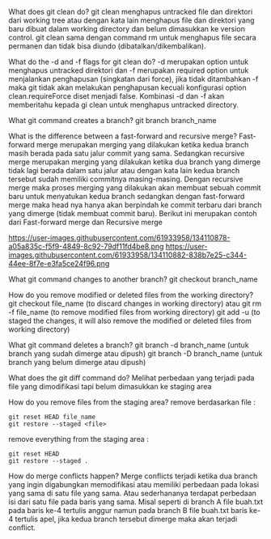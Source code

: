 What does git clean do?
git clean menghapus untracked file dan direktori dari working tree atau dengan kata lain menghapus file dan direktori yang baru dibuat dalam working directory dan belum dimasukkan ke version control. git clean sama dengan command rm untuk menghapus file secara permanen dan tidak bisa diundo (dibatalkan/dikembalikan).



What do the -d and -f flags for git clean do?
-d merupakan option untuk menghapus untracked direktori dan -f merupakan required option untuk menjalankan penghapusan (singkatan dari force), jika tidak ditambahkan -f maka git tidak akan melakukan penghapusan kecuali konfigurasi option clean.requireForce diset menjadi false. Kombinasi -d dan -f akan memberitahu kepada gi clean untuk menghapus untracked directory.

What git command creates a branch?
git branch branch_name

What is the difference between a fast-forward and recursive merge?
Fast-forward merge merupakan merging yang dilakukan ketika kedua branch masih berada pada satu jalur commit yang sama. Sedangkan recursive merge merupakan merging yang dilakukan ketika dua branch yang dimerge tidak lagi berada dalam satu jalur atau dengan kata lain kedua branch tersebut sudah memiliki commitnya masing-masing. Dengan recursive merge maka proses merging yang dilakukan akan membuat sebuah commit baru untuk menyatukan kedua branch sedangkan dengan fast-forward merge maka head nya hanya akan berpindah ke commit terbaru dari branch yang dimerge (tidak membuat commit baru). 
Berikut ini merupakan contoh dari Fast-forward merge dan Recursive merge

https://user-images.githubusercontent.com/61933958/134110878-a05a835c-f5f9-4849-8c92-79df11fd4be8.png
https://user-images.githubusercontent.com/61933958/134110882-838b7e25-c344-44ee-8f7e-e3fa5ce24f96.png



What git command changes to another branch?
git checkout branch_name

How do you remove modified or deleted files from the working directory?
git checkout file_name (to discard changes in working directory) atau git rm -f file_name (to remove modified files from working directory)
git add -u (to staged the changes, it will also remove the modified or deleted files from working directory)

What git command deletes a branch?
git branch -d branch_name (untuk branch yang sudah dimerge atau dipush)
git branch -D branch_name (untuk branch yang belum dimerge atau dipush)

What does the git diff command do?
Melihat perbedaan yang terjadi pada file yang dimodifikasi tapi belum dimasukkan ke staging area

How do you remove files from the staging area?
remove berdasarkan file :

    git reset HEAD file_name
    git restore --staged <file>

remove everything from the staging area :

    git reset HEAD
    git restore --staged .

How do merge conflicts happen?
Merge conflicts terjadi ketika dua branch yang ingin digabungkan memodifikasi atau memiliki perbedaan pada lokasi yang sama di satu file yang sama. Atau sederhananya terdapat perbedaan isi dari satu file pada baris yang sama. Misal seperti di branch A file buah.txt pada baris ke-4 tertulis anggur namun pada branch B file buah.txt baris ke-4 tertulis apel, jika kedua branch tersebut dimerge maka akan terjadi conflict.
